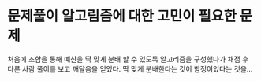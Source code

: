 # 문제풀이 알고림즘에 대한 고민이 필요한 문제

처음에 조합을 통해 예산을 딱 맞게 분배 할 수 있도록 알고리즘을 구성했다가 채점 후 다른 사람 풀이를 보고 깨달음을 얻었다. 딱 맞게 분배한다는 것이 함정이었다는 것을...
